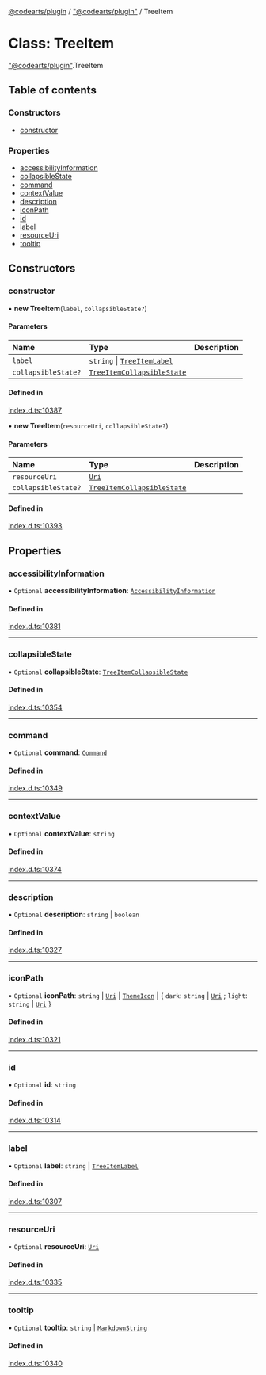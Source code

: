[@codearts/plugin](../README.md) / ["@codearts/plugin"](../modules/_codearts_plugin_.md) / TreeItem

# Class: TreeItem

["@codearts/plugin"](../modules/_codearts_plugin_.md).TreeItem

## Table of contents

### Constructors

- [constructor](codearts_plugin_.TreeItem.md#constructor)

### Properties

- [accessibilityInformation](codearts_plugin_.TreeItem.md#accessibilityinformation)
- [collapsibleState](codearts_plugin_.TreeItem.md#collapsiblestate)
- [command](codearts_plugin_.TreeItem.md#command)
- [contextValue](codearts_plugin_.TreeItem.md#contextvalue)
- [description](codearts_plugin_.TreeItem.md#description)
- [iconPath](codearts_plugin_.TreeItem.md#iconpath)
- [id](codearts_plugin_.TreeItem.md#id)
- [label](codearts_plugin_.TreeItem.md#label)
- [resourceUri](codearts_plugin_.TreeItem.md#resourceuri)
- [tooltip](codearts_plugin_.TreeItem.md#tooltip)

## Constructors

### constructor

• **new TreeItem**(`label`, `collapsibleState?`)

#### Parameters

| Name | Type | Description |
| :------ | :------ | :------ |
| `label` | `string` \| [`TreeItemLabel`](../interfaces/codearts_plugin_.TreeItemLabel.md) |  |
| `collapsibleState?` | [`TreeItemCollapsibleState`](../enums/codearts_plugin_.TreeItemCollapsibleState.md) |  |

#### Defined in

[index.d.ts:10387](https://github.com/huaweicloud/cloudide-plugin-api/blob/a4193a8/index.d.ts#L10387)

• **new TreeItem**(`resourceUri`, `collapsibleState?`)

#### Parameters

| Name | Type | Description |
| :------ | :------ | :------ |
| `resourceUri` | [`Uri`](codearts_plugin_.Uri.md) |  |
| `collapsibleState?` | [`TreeItemCollapsibleState`](../enums/codearts_plugin_.TreeItemCollapsibleState.md) |  |

#### Defined in

[index.d.ts:10393](https://github.com/huaweicloud/cloudide-plugin-api/blob/a4193a8/index.d.ts#L10393)

## Properties

### accessibilityInformation

• `Optional` **accessibilityInformation**: [`AccessibilityInformation`](../interfaces/codearts_plugin_.AccessibilityInformation.md)

#### Defined in

[index.d.ts:10381](https://github.com/huaweicloud/cloudide-plugin-api/blob/a4193a8/index.d.ts#L10381)

___

### collapsibleState

• `Optional` **collapsibleState**: [`TreeItemCollapsibleState`](../enums/codearts_plugin_.TreeItemCollapsibleState.md)

#### Defined in

[index.d.ts:10354](https://github.com/huaweicloud/cloudide-plugin-api/blob/a4193a8/index.d.ts#L10354)

___

### command

• `Optional` **command**: [`Command`](../interfaces/codearts_plugin_.Command.md)

#### Defined in

[index.d.ts:10349](https://github.com/huaweicloud/cloudide-plugin-api/blob/a4193a8/index.d.ts#L10349)

___

### contextValue

• `Optional` **contextValue**: `string`

#### Defined in

[index.d.ts:10374](https://github.com/huaweicloud/cloudide-plugin-api/blob/a4193a8/index.d.ts#L10374)

___

### description

• `Optional` **description**: `string` \| `boolean`

#### Defined in

[index.d.ts:10327](https://github.com/huaweicloud/cloudide-plugin-api/blob/a4193a8/index.d.ts#L10327)

___

### iconPath

• `Optional` **iconPath**: `string` \| [`Uri`](codearts_plugin_.Uri.md) \| [`ThemeIcon`](codearts_plugin_.ThemeIcon.md) \| { `dark`: `string` \| [`Uri`](codearts_plugin_.Uri.md) ; `light`: `string` \| [`Uri`](codearts_plugin_.Uri.md)  }

#### Defined in

[index.d.ts:10321](https://github.com/huaweicloud/cloudide-plugin-api/blob/a4193a8/index.d.ts#L10321)

___

### id

• `Optional` **id**: `string`

#### Defined in

[index.d.ts:10314](https://github.com/huaweicloud/cloudide-plugin-api/blob/a4193a8/index.d.ts#L10314)

___

### label

• `Optional` **label**: `string` \| [`TreeItemLabel`](../interfaces/codearts_plugin_.TreeItemLabel.md)

#### Defined in

[index.d.ts:10307](https://github.com/huaweicloud/cloudide-plugin-api/blob/a4193a8/index.d.ts#L10307)

___

### resourceUri

• `Optional` **resourceUri**: [`Uri`](codearts_plugin_.Uri.md)

#### Defined in

[index.d.ts:10335](https://github.com/huaweicloud/cloudide-plugin-api/blob/a4193a8/index.d.ts#L10335)

___

### tooltip

• `Optional` **tooltip**: `string` \| [`MarkdownString`](codearts_plugin_.MarkdownString.md)

#### Defined in

[index.d.ts:10340](https://github.com/huaweicloud/cloudide-plugin-api/blob/a4193a8/index.d.ts#L10340)
